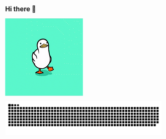 ## Hi there 👋

<!--
**RuoLii/RuoLii** is a ✨ _special_ ✨ repository because its `README.md` (this file) appears on your GitHub profile.

Here are some ideas to get you started:

- 🔭 I’m currently working on ...
- 🌱 I’m currently learning ...
- 👯 I’m looking to collaborate on ...
- 🤔 I’m looking for help with ...
- 💬 Ask me about ...
- 📫 How to reach me: ...
- 😄 Pronouns: ...
- ⚡ Fun fact: ...
-->

![](https://github.com/RuoLii/pic-bad/blob/master/sundries/preview.gif)

<picture>
  <source media="(prefers-color-scheme: dark)" srcset="https://raw.githubusercontent.com/RuoLii/RuoLii/output/github-contribution-grid-snake-dark.svg">
  <source media="(prefers-color-scheme: light)" srcset="https://raw.githubusercontent.com/RuoLii/RuoLii/output/github-contribution-grid-snake.svg">
  <img alt="github contribution grid snake animation" src="https://raw.githubusercontent.com/RuoLii/RuoLii/output/github-contribution-grid-snake.svg">
</picture>
